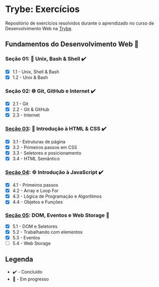# Trybe: Exercícios
Repositório de exercícios resolvidos durante o aprendizado no curso de Desenvolvimento Web na [Trybe](https://www.betrybe.com/).

## Fundamentos do Desenvolvimento Web :construction:

### Seção 01: :penguin: Unix, Bash & Shell :heavy_check_mark:
- [X] 1.1 - Unix, Shell & Bash
- [X] 1.2 - Unix & Bash

### Seção 02: :globe_with_meridians: Git, GitHub e Internet :heavy_check_mark:
- [X] 2.1 - Git
- [X] 2.2 - Git & GitHub
- [X] 2.3 - Internet

### [Seção 03](./fundamentos/bloco-03-introducao-html-css/): :page_facing_up: Introdução à HTML & CSS :heavy_check_mark:
- [X] 3.1 - Estruturas de página
- [X] 3.2 - Primeiros passos em CSS
- [X] 3.3 - Seletores e posicionamento
- [X] 3.4 - HTML Semântico

### [Seção 04](./fundamentos/secao-04-introducao-javascript/): :gear: Introdução à JavaScript :heavy_check_mark:
- [X] 4.1 - Primeiros passos
- [X] 4.2 - Array e Loop For
- [X] 4.3 - Lógica de Programação e Algoritimos
- [X] 4.4 - Objetos e Funções

### [Seção 05](./fundamentos/secao-05-dom-eventos-web-storage/): DOM, Eventos e Web Storage :construction:
- [X] 5.1 - DOM e Seletores
- [X] 5.2 - Trabalhando com elementos
- [X] 5.3 - Eventos
- [ ] 5.4 - Web Storage

## Legenda
- :heavy_check_mark: - Concluído
- :construction: - Em progresso
